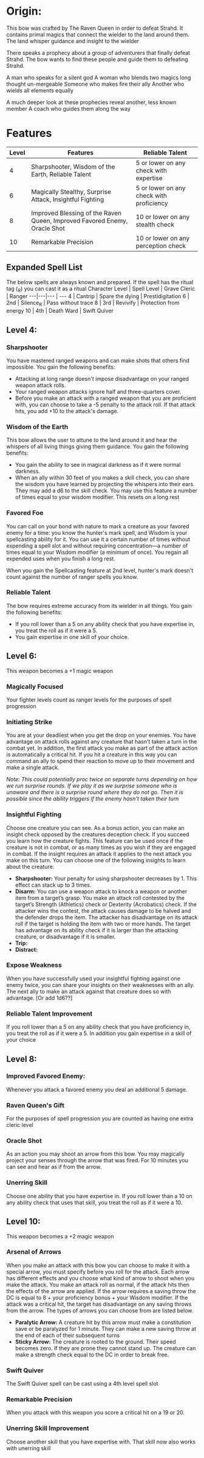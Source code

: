 # Origin:
This bow was crafted by The Raven Queen in order to defeat Strahd. It contains primal magics that connect the wielder to the land around them. The land whisper guidance and insight to the wielder

There speaks a prophecy about a group of adventurers that finally defeat Strahd. The bow wants to find these people and guide them to defeating Strahd.

A man who speaks for a silent god
A woman who blends two magics long thought un-mergeable
Someone who makes fire their ally
Another who wields all elements equally

A much deeper look at these prophecies reveal another, less known member
A coach who guides them along the way

# Features
Level|Features|Reliable Talent
---|---|---
4|Sharpshooter, Wisdom of the Earth, Reliable Talent | 5 or lower on any check with expertise
6|Magically Stealthy, Surprise Attack, Insightful Fighting| 5 or lower on any check with proficiency
8|Improved Blessing of the Raven Queen, Improved Favored Enemy, Oracle Shot| 10 or lower on any stealth check
10|Remarkable Precision| 10 or lower on any perception check

## Expanded Spell List
The below spells are always known and prepared. If the spell has the ritual tag (<sub>R</sub>) you can cast it as a ritual
Character Level | Spell Level | Grave Cleric | Ranger
---|---|--- | ---
 4  | Cantrip | Spare the dying | Prestidigitation
 6  | 2nd     | Silence<sub>R</sub> | Pass without trace
 8  | 3rd     | Revivify | Protection from energy
 10 | 4th     | Death Ward | Swift Quiver

## Level 4:
### Sharpshooter
You have mastered ranged weapons and can make shots that others find impossible. You gain the following benefits:
-   Attacking at long range doesn't impose disadvantage on your ranged weapon attack rolls.
-   Your ranged weapon attacks ignore half and three-quarters cover.
-   Before you make an attack with a ranged weapon that you are proficient with, you can choose to take a -5 penalty to the attack roll. If that attack hits, you add +10 to the attack's damage.

### Wisdom of the Earth
This bow allows the user to attune to the land around it and hear the whispers of all living things giving them guidance. You gain the following benefits:
- You gain the ability to see in magical darkness as if it were normal darkness.
- When an ally within 30 feet of you makes a skill check, you can share the wisdom you have learned by projecting the whispers into their ears. They may add a d6 to the skill check. You may use this feature a number of times equal to your wisdom modifier. This resets on a long rest

### Favored Foe
You can call on your bond with nature to mark a creature as your favored enemy for a time: you know the hunter's mark spell, and Wisdom is your spellcasting ability for it. You can use it a certain number of times without expending a spell slot and without requiring concentration—a number of times equal to your Wisdom modifier (a minimum of once). You regain all expended uses when you finish a long rest.

When you gain the Spellcasting feature at 2nd level, hunter's mark doesn't count against the number of ranger spells you know.

### Reliable Talent
The bow requires extreme accuracy from its wielder in all things. You gain the following benefits:
- If you roll lower than a 5 on any ability check that you have expertise in, you treat the roll as if it were a 5.
- You gain expertise in one skill of your choice.

## Level 6:
This weapon becomes a +1 magic weapon

### Magically Focused
Your fighter levels count as ranger levels for the purposes of spell progression

### Initiating Strike
You are at your deadliest when you get the drop on your enemies. You have advantage on attack rolls against any creature that hasn't taken a turn in the combat yet. In addition, the first attack you make as part of the attack action is automatically a critical hit. If you hit a creature in this way you can command an ally to spend their reaction to move up to their movement and make a single attack.

*Note: This could potentially proc twice on separate turns depending on how we run surprise rounds. If we play it as we surprise someone who is unaware and there is a surprise round where they do not go. Then it is possible since the ability triggers if the enemy hasn't taken their turn*

### Insightful Fighting
Choose one creature you can see. As a bonus action, you can make an insight check opposed by the creatures deception check. If you succeed you learn how the creature fights. This feature can be used once if the creature is not in combat, or as many times as you wish if they are engaged in combat. If the insight requires an attack it applies to the next attack you make on this turn. You can choose one of the following insights to learn about the creature:
- **Sharpshooter:** Your penalty for using sharpshooter decreases by 1. This effect can stack up to 3 times.
- **Disarm:** You can use a weapon attack to knock a weapon or another item from a target’s grasp. You make an attack roll contested by the target’s Strength (Athletics) check or Dexterity (Acrobatics) check. If the attacker wins the contest, the attack causes damage to be halved and the defender drops the item. The attacker has disadvantage on its attack roll if the target is holding the item with two or more hands. The target has advantage on its ability check if it is larger than the attacking creature, or disadvantage if it is smaller.
- **Trip:**
- **Distract:**

### Expose Weakness
When you have successfully used your insightful fighting against one enemy twice, you can share your insights on their weaknesses with an ally. The next ally to make an attack against that creature does so with advantage. [Or add 1d6??]

### Reliable Talent Improvement
If you roll lower than a 5 on any ability check that you have proficiency in, you treat the roll as if it were a 5. In addition you gain expertise in a skill of your choice

## Level 8:
### Improved Favored Enemy:
Whenever you attack a favored enemy you deal an additional 5 damage.

### Raven Queen's Gift
For the purposes of spell progression you are counted as having one extra cleric level

### Oracle Shot
As an action you may shoot an arrow from this bow. You may magically project your senses through the arrow that was fired. For 10 minutes you can see and hear as if from the arrow.

### Unerring Skill
Choose one ability that you have expertise in. If you roll lower than a 10 on any ability check that uses that skill, you treat the roll as if it were a 10.

## Level 10:
This weapon becomes a +2 magic weapon

### Arsenal of Arrows
When you make an attack with this bow you can choose to make it with a special arrow, you must specify before you roll for the attack. Each arrow has different effects and you choose what kind of arrow to shoot when you make the attack. You make an attack roll as normal, if the attack hits then the effects of the arrow are applied. If the arrow requires a saving throw the DC is equal to 8 + your proficiency bonus + your Wisdom modifier. If the attack was a critical hit, the target has disadvantage on any saving throws from the arrow. The types of arrows you can choose from are listed below.
- **Paralytic Arrow:** A creature hit by this arrow must make a constitution save or be paralyzed for 1 minute. They can make a new saving throw at the end of each of their subsequent turns
- **Sticky Arrow:** The creature is rooted to the ground. Their speed becomes zero. If they are prone they cannot stand up. The creature can make a strength check equal to the DC in order to break free.

### Swift Quiver
The Swift Quiver spell can be cast using a 4th level spell slot

### Remarkable Precision
When you attack with this weapon you score a critical hit on a 19 or 20.

### Unerring Skill Improvement
Choose another skill that you have expertise with. That skill now also works with unerring skill